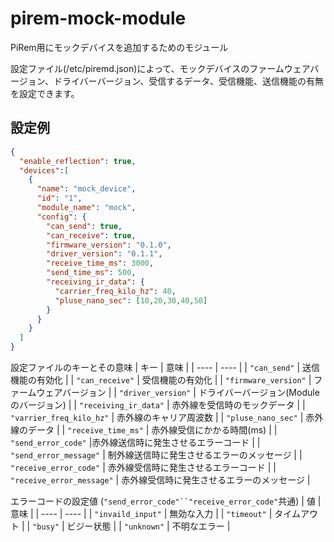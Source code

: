 # pirem-mock-module
PiRem用にモックデバイスを追加するためのモジュール

設定ファイル(/etc/piremd.json)によって、モックデバイスのファームウェアバージョン、ドライバーバージョン、受信するデータ、受信機能、送信機能の有無を設定できます。

## 設定例
```json
{
  "enable_reflection": true,
  "devices":[
    {
      "name": "mock_device",
      "id": "1",
      "module_name": "mock",
      "config": {
        "can_send": true,
        "can_receive": true,
        "firmware_version": "0.1.0",
        "driver_version": "0.1.1",
        "receive_time_ms": 3000,
        "send_time_ms": 500,
        "receiving_ir_data": {
          "carrier_freq_kilo_hz": 40,
          "pluse_nano_sec": [10,20,30,40,50]
        }
      }
    }
  ]
}
```


設定ファイルのキーとその意味
| キー | 意味 |
| ---- | ---- |
| `"can_send"` | 送信機能の有効化 |
| `"can_receive"` | 受信機能の有効化 |
| `"firmware_version"` | ファームウェアバージョン |
| `"driver_version"` | ドライバーバージョン(Moduleのバージョン) |
| `"receiving_ir_data"` | 赤外線を受信時のモックデータ |
| `"varrier_freq_kilo_hz"` | 赤外線のキャリア周波数 |
| `"pluse_nano_sec"` | 赤外線のデータ |
| `"receive_time_ms"` | 赤外線受信にかかる時間(ms) |
| `"send_error_code"` |赤外線送信時に発生させるエラーコード |
| `"send_error_message"` | 制外線送信時に発生させるエラーのメッセージ |
| `"receive_error_code"` | 赤外線受信時に発生させるエラーコード |
| `"receive_error_message"` | 赤外線受信時に発生させるエラーのメッセージ |


エラーコードの設定値 (`"send_error_code"``"receive_error_code"`共通)
| 値 | 意味 |
| ---- | ---- |
| `"invaild_input"` | 無効な入力 |
| `"timeout"` | タイムアウト |
| `"busy"` | ビジー状態 |
| `"unknown"` | 不明なエラー |




